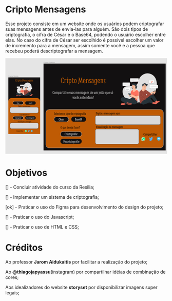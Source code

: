 # Cripto Mensagens

Esse projeto consiste em um website onde os usuários podem criptografar suas mensagens antes de envia-las para alguém. São dois tipos de criptografia, o cifra de César e o Base64, podendo o usuário escolher entre elas. No caso do cifra de César ser escolhido é possivel escolher um valor de incremento para a mensagem, assim somente você e a pessoa que recebeu poderá descriptografar a mensagem.

![design-projeto](./projetoFigma.PNG)

# Objetivos

[] - Concluir atividade do curso da Resilia;

[] - Implementar um sistema de criptografia;

[ok] - Praticar o uso do Figma para desenvolvimento do design do projeto;

[] - Praticar o uso do Javascript;

[] - Praticar o uso de HTML e CSS;

# Créditos

Ao professor **Jarom Aidukaitis** por facilitar a realização do projeto;

Ao **@thiagojapyassu**(instagram) por compartilhar idéias de combinação de cores;

Aos idealizadores do website **storyset** por disponibilizar imagens super legais;